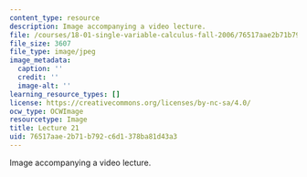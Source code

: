 ```yaml
---
content_type: resource
description: Image accompanying a video lecture.
file: /courses/18-01-single-variable-calculus-fall-2006/76517aae2b71b792c6d1378ba81d43a3_lec21.jpg
file_size: 3607
file_type: image/jpeg
image_metadata:
  caption: ''
  credit: ''
  image-alt: ''
learning_resource_types: []
license: https://creativecommons.org/licenses/by-nc-sa/4.0/
ocw_type: OCWImage
resourcetype: Image
title: Lecture 21
uid: 76517aae-2b71-b792-c6d1-378ba81d43a3
---
```

Image accompanying a video lecture.